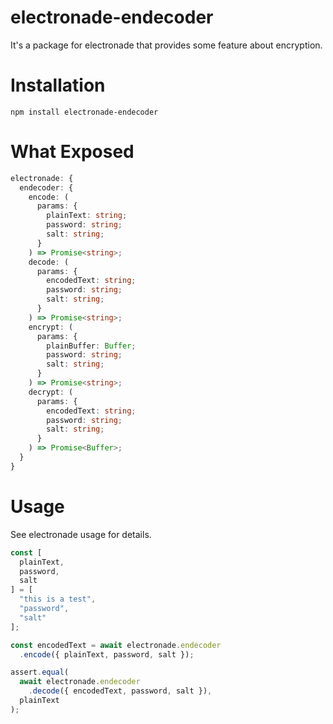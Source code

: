 # electronade-endecoder

It's a package for electronade that provides some feature about encryption.

# Installation
``` shell
npm install electronade-endecoder
```

# What Exposed
``` typescript
electronade: {
  endecoder: {
    encode: (
      params: {
        plainText: string;
        password: string;
        salt: string;
      }
    ) => Promise<string>;
    decode: (
      params: {
        encodedText: string;
        password: string;
        salt: string;
      }
    ) => Promise<string>;
    encrypt: (
      params: {
        plainBuffer: Buffer;
        password: string;
        salt: string;
      }
    ) => Promise<string>;
    decrypt: (
      params: {
        encodedText: string;
        password: string;
        salt: string;
      }
    ) => Promise<Buffer>;
  }
}
```

# Usage
See electronade usage for details.

``` javascript
const [
  plainText,
  password,
  salt
] = [
  "this is a test",
  "password",
  "salt"
];

const encodedText = await electronade.endecoder
  .encode({ plainText, password, salt });

assert.equal(
  await electronade.endecoder
    .decode({ encodedText, password, salt }),
  plainText
);

```
